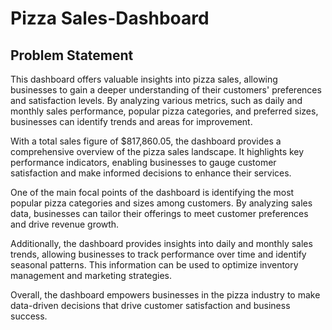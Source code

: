 
# Pizza Sales-Dashboard

## Problem Statement

This dashboard offers valuable insights into pizza sales, allowing businesses to gain a deeper understanding of their customers' preferences and satisfaction levels. By analyzing various metrics, such as daily and monthly sales performance, popular pizza categories, and preferred sizes, businesses can identify trends and areas for improvement.

With a total sales figure of $817,860.05, the dashboard provides a comprehensive overview of the pizza sales landscape. It highlights key performance indicators, enabling businesses to gauge customer satisfaction and make informed decisions to enhance their services.

One of the main focal points of the dashboard is identifying the most popular pizza categories and sizes among customers. By analyzing sales data, businesses can tailor their offerings to meet customer preferences and drive revenue growth.

Additionally, the dashboard provides insights into daily and monthly sales trends, allowing businesses to track performance over time and identify seasonal patterns. This information can be used to optimize inventory management and marketing strategies.

Overall, the dashboard empowers businesses in the pizza industry to make data-driven decisions that drive customer satisfaction and business success.
